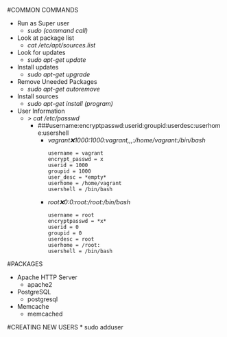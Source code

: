 #COMMON COMMANDS
* Run as Super user
	- *sudo (command call)*
* Look at package list
	- *cat /etc/apt/sources.list*
* Look for updates
	- *sudo apt-get update*
* Install updates
	- *sudo apt-get upgrade*
* Remove Uneeded Packages
	- *sudo apt-get autoremove*
* Install sources
	- *sudo apt-get install (program)*
* User Information
	- *> cat /etc/passwd*
		+ ###username:encryptpasswd:userid:groupid:userdesc:userhome:usershell
			* *vagrant:x:1000:1000:vagrant,,,:/home/vagrant:/bin/bash*		
				```				
				username = vagrant
				encrypt_passwd = x
				userid = 1000
				groupid = 1000
				user_desc = *empty*
				userhome = /home/vagrant
				usershell = /bin/bash
				```
			* *root:x:0:0:root:/root:/bin/bash*
				```
				username = root
				encryptpasswd = *x*
				userid = 0
				groupid = 0
				userdesc = root
				userhome = /root:
				usershell = /bin/bash
				```


#PACKAGES
* Apache HTTP Server
	- apache2
* PostgreSQL
	- postgresql
* Memcache
	- memcached

#CREATING NEW USERS
	* sudo adduser

